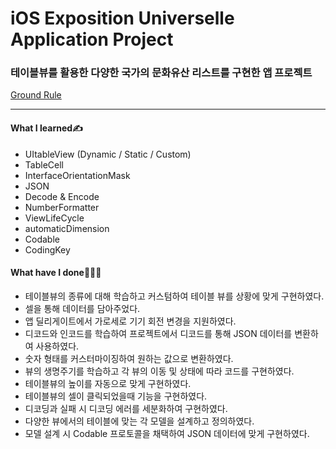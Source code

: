 # iOS Exposition Universelle Application Project
### 테이블뷰를 활용한 다양한 국가의 문화유산 리스트를 구현한 앱 프로젝트
[Ground Rule](https://github.com/GREENOVER/ios-exposition-universelle/blob/main/GroundRule.md)
***
#### What I learned✍️
- UItableView (Dynamic / Static / Custom)
- TableCell
- InterfaceOrientationMask
- JSON
- Decode & Encode
- NumberFormatter
- ViewLifeCycle
- automaticDimension
- Codable
- CodingKey

#### What have I done🧑🏻‍💻
- 테이블뷰의 종류에 대해 학습하고 커스텀하여 테이블 뷰를 상황에 맞게 구현하였다.
- 셀을 통해 데이터를 담아주었다.
- 앱 딜리게이트에서 가로세로 기기 회전 변경을 지원하였다.
- 디코드와 인코드를 학습하여 프로젝트에서 디코드를 통해 JSON 데이터를 변환하여 사용하였다.
- 숫자 형태를 커스터마이징하여 원하는 값으로 변환하였다.
- 뷰의 생명주기를 학습하고 각 뷰의 이동 및 상태에 따라 코드를 구현하였다.
- 테이블뷰의 높이를 자동으로 맞게 구현하였다.
- 테이블뷰의 셀이 클릭되었을때 기능을 구현하였다.
- 디코딩과 실패 시 디코딩 에러를 세분화하여 구현하였다.
- 다양한 뷰에서의 테이블에 맞는 각 모델을 설계하고 정의하였다.
- 모델 설계 시 Codable 프로토콜을 채택하여 JSON 데이터에 맞게 구현하였다.
